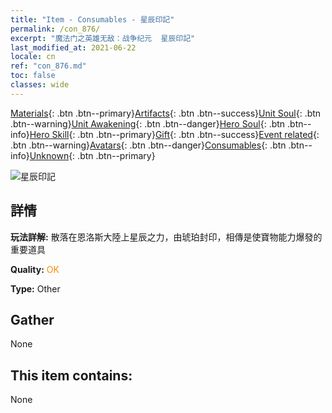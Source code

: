 ```yaml
---
title: "Item - Consumables - 星辰印記"
permalink: /con_876/
excerpt: "魔法门之英雄无敌：战争纪元  星辰印記"
last_modified_at: 2021-06-22
locale: cn
ref: "con_876.md"
toc: false
classes: wide
---
```

 [Materials](/ItemsCN/){: .btn .btn--primary}[Artifacts](/ItemsCN/Artifacts/){: .btn .btn--success}[Unit Soul](/ItemsCN/UnitSoul/){: .btn .btn--warning}[Unit Awakening](/ItemsCN/UnitAwakening/){: .btn .btn--danger}[Hero Soul](/ItemsCN/HeroSoul/){: .btn .btn--info}[Hero Skill](/ItemsCN/HeroSkill/){: .btn .btn--primary}[Gift](/ItemsCN/Gift/){: .btn .btn--success}[Event related](/ItemsCN/Events/){: .btn .btn--warning}[Avatars](/ItemsCN/Avatars/){: .btn .btn--danger}[Consumables](/ItemsCN/Consumables/){: .btn .btn--info}[Unknown](/ItemsCN/Unknown/){: .btn .btn--primary}

 ![星辰印記](/images/t/i_69.png)

## 詳情
 **玩法詳解:** 散落在恩洛斯大陸上星辰之力，由琥珀封印，相傳是使寶物能力爆發的重要道具

 **Quality:** <span style="color: #FF8C00">OK</span>

 **Type:** Other

## Gather

  None

## This item contains:

  None

